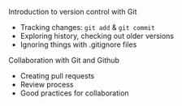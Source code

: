 Introduction to version control with Git 
* Tracking changes: `git add` & `git commit`
* Exploring history, checking out older versions
* Ignoring things with .gitignore files

Collaboration with Git and Github
* Creating pull requests
* Review process
* Good practices for collaboration
